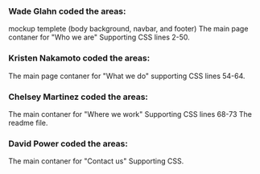 ### Wade Glahn coded the areas:
mockup templete (body background, navbar, and footer) 
The main page contaner for "Who we are"
Supporting CSS lines 2-50.

### Kristen Nakamoto coded the areas:
The main page contaner for "What we do"
supporting CSS lines 54-64.

### Chelsey Martinez coded the areas:
The main contaner for "Where we work" 
Supporting CSS lines 68-73
The readme file. 

### David Power coded the areas:
The main contaner for "Contact us"
Supporting CSS.